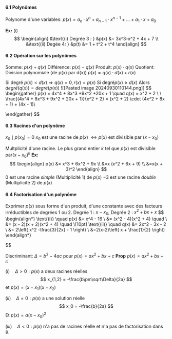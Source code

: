 #### 6.1 Polynômes
Polynome d'une variables:
$p(x) = a_n\cdot x^n + a_{n-1}\cdot x^{n-1} +... + a_1\cdot x + a_0$

**Ex:**
(i) 
$$
\begin{align}
&\text{(i) Degrée 3 : } &p(x) &= 3x^3-x^2 + 4x + 7 \\
&\text{(ii) Degée 4: } &p(t) &= 1 + t^2 + t^4
\end{align}
$$

#### 6.2 Opération sur les polynômes

Somme: $p(x) + q(x)$
Différence: $p(x) - q(x)$
Produit: $p(x) \cdot q(x)$
Quotient:
Division polynomiale (de p(x) par d(x))
$p(x) = q(x) \cdot d(x) + r(x)$

Si degré $p(x) < d(x) \Rightarrow q(x) = 0, r(x) = p(x)$
Si degré$p(x) \geq d(x)$ Alors $degré(q(x)) = degré(p(x))$
![[Pasted image 20240930110144.png]]
$$
\begin{gather}
p(x) = 4x^4 + 8x^3 +9x^2 +20x + 1  \quad q(x) = x^2 + 2 \\ \\
\frac{(4x^4 + 8x^3 + 9x^2 + 20x + 1)}{x^2 + 2} =  (x^2 + 2) \cdot (4x^2 + 8x + 1) + (4x - 1)\\

\end{gather}
$$

#### 6.3 Racines d'un polynôme

$x_0\mid p(x_0)= 0$
$x_0 \text{ est une racine de }p(x)$
$\Leftrightarrow p(x) \text{ est divisible par } (x-x_0)$

Multplicité d'une racine. Le plus grand entier $k$ tel que $p(x) \text{ est divisible par} (x-x_0)^k$
**Ex:**
$$
\begin{align}
p(x) &= x^3 + 6x^2 + 9x \\
&=x (x^2 + 6x + 9) \\
&=x(x + 3)^2
\end{align}
$$
$0$ est une racine *simple* (Multiplicité 1) de $p(x)$
$-3$ est une racine *double* (Multiplicité 2) de $p(x)$

#### 6.4 Factorisation d'un polynôme

Exprimer $p(x)$ sous forme d'un produit, d'une constante avec des facteurs irréductibles de degrées 1 ou 2.
Degrée 1 :  $x -x_0$, Degrée 2 :  $x^2 + bx + x$
$$
\begin{align*}
\text{(i)} \quad p(x) &= x^4 - 16 \\
&= (x^2 - 4)(x^2 + 4) \quad  \\
&= (x - 2)(x + 2)(x^2 + 4) \quad \\[10pt]
\text{(ii)} \quad q(x) &= 2x^2 - 3x - 2 \\
&= 2\left( x^2 -\frac{3}{2x} - 1 \right) \\
&=2(x-2)\left( x + \frac{1}{2} \right)
\end{align*}

$$

Discriminant: $\Delta = b^2 -4ac$ pour $p(x) = ax^2 + bx + c$
**Prop** $p(x) = ax^2 + bx + c$

$(i)\quad \Delta > 0: p(x)$ a deux racines réelles
$$
x_{1,2} = -\frac{b\pm\sqrt\Delta}{2a}
$$
et $p(x) = (x-x_1)(x-x_2)$

$(ii) \quad\Delta = 0: p(x)$ a une solution réelle
$$
x_0 = -\frac{b}{2a}
$$
Et $p(x) = a (x-x_0)^2$

$(iii) \quad \Delta<0:p(x)$ n'a pas de racines réelle et n'a pas de factorisation dans $\mathbb{R}$

